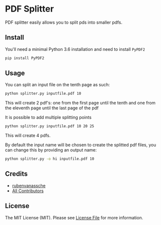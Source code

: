 # PDF Splitter

PDF splitter easily allows you to split pds into smaller pdfs.

## Install

You'll need a minimal Python 3.6 installation and need to install `PyPDF2`

```bash
pip install PyPDF2
```

## Usage

You can split an input file on the tenth page as such:

```bash
python splitter.py inputfile.pdf 10
```

This will create 2 pdf's: one from the first page until the tenth and one from the eleventh page until the last page of the pdf

It is possible to add multiple splitting points

```bash
python splitter.py inputfile.pdf 10 20 25
```

This will create 4 pdfs.

By default the input name will be chosen to create the splitted pdf files, you can change this by providing an output name:

```bash
python splitter.py -o hi inputfile.pdf 10
```

## Credits

- [rubenvanassche](https://github.com/rubenvanassche)
- [All Contributors](../../contributors)

## License

The MIT License (MIT). Please see [License File](LICENSE.md) for more information.
